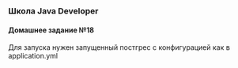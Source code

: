 ### Школа Java Developer
#### Домашнее задание №18

Для запуска нужен запущенный постгрес с конфигурацией как в application.yml
